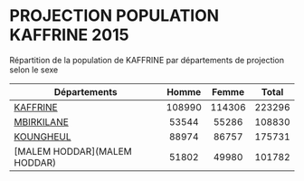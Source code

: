 # PROJECTION POPULATION KAFFRINE 2015
	
Répartition de la population de KAFFRINE par départements de projection selon le sexe
	
| Départements  | Homme | Femme | Total |
| --------- |:-----:|:-----:|:-----:|
| [KAFFRINE](KAFFRINE) | 108990 | 114306 | 223296 |
| [MBIRKILANE](MBIRKILANE) | 53544 | 55286 | 108830 |
| [KOUNGHEUL](KOUNGHEUL) | 88974 | 86757 | 175731 |
| [MALEM HODDAR](MALEM HODDAR) | 51802 | 49980 | 101782 |

